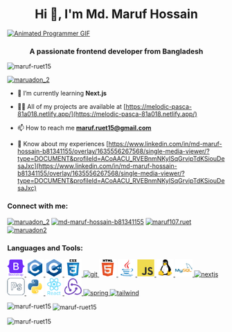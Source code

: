 
<h1 align="center">Hi 👋, I'm Md. Maruf Hossain</h1>
<a href="https://www.google.com/imgres?q=animated%20coding%20gif&imgurl=https%3A%2F%2Fcdn.dribbble.com%2Fusers%2F1162077%2Fscreenshots%2F3848914%2Fprogrammer.gif&imgrefurl=https%3A%2F%2Foutlane.co%2Fnow%2Fnew-shot-programmer-animation%2F&docid=hyRv46xL2D6dsM&tbnid=ZmOH4FBlhx83-M&vet=12ahUKEwjagI6uktaHAxXJk1YBHaZQCTQQM3oECG8QAA..i&w=800&h=600&hcb=2&ved=2ahUKEwjagI6uktaHAxXJk1YBHaZQCTQQM3oECG8QAA" target="_blank">  
    <img src="https://cdn.dribbble.com/users/1162077/screenshots/3848914/programmer.gif" alt="Animated Programmer GIF" width="800" height="600">  
</a>

<h3 align="center">A passionate frontend developer from Bangladesh</h3>

<p align="left"> <img src="https://komarev.com/ghpvc/?username=maruf-ruet15&label=Profile%20views&color=0e75b6&style=flat" alt="maruf-ruet15" /> </p>

<p align="left"> <a href="https://twitter.com/maruadon_2" target="blank"><img src="https://img.shields.io/twitter/follow/maruadon_2?logo=twitter&style=for-the-badge" alt="maruadon_2" /></a> </p>

- 🌱 I’m currently learning **Next.js**

- 👨‍💻 All of my projects are available at [https://melodic-pasca-81a018.netlify.app/](https://melodic-pasca-81a018.netlify.app/)

- 📫 How to reach me **maruf.ruet15@gmail.com**

- 📄 Know about my experiences [https://www.linkedin.com/in/md-maruf-hossain-b81341155/overlay/1635556267568/single-media-viewer/?type=DOCUMENT&profileId=ACoAACU_RVEBnmNKyISqGrvipTdKSiouDesaJxc](https://www.linkedin.com/in/md-maruf-hossain-b81341155/overlay/1635556267568/single-media-viewer/?type=DOCUMENT&profileId=ACoAACU_RVEBnmNKyISqGrvipTdKSiouDesaJxc)

<h3 align="left">Connect with me:</h3>
<p align="left">
<a href="https://twitter.com/maruadon_2" target="blank"><img align="center" src="https://raw.githubusercontent.com/rahuldkjain/github-profile-readme-generator/master/src/images/icons/Social/twitter.svg" alt="maruadon_2" height="30" width="40" /></a>
<a href="https://linkedin.com/in/md-maruf-hossain-b81341155" target="blank"><img align="center" src="https://raw.githubusercontent.com/rahuldkjain/github-profile-readme-generator/master/src/images/icons/Social/linked-in-alt.svg" alt="md-maruf-hossain-b81341155" height="30" width="40" /></a>
<a href="https://fb.com/maruf107.ruet" target="blank"><img align="center" src="https://raw.githubusercontent.com/rahuldkjain/github-profile-readme-generator/master/src/images/icons/Social/facebook.svg" alt="maruf107.ruet" height="30" width="40" /></a>
<a href="https://instagram.com/maruadon2" target="blank"><img align="center" src="https://raw.githubusercontent.com/rahuldkjain/github-profile-readme-generator/master/src/images/icons/Social/instagram.svg" alt="maruadon2" height="30" width="40" /></a>
</p>

<h3 align="left">Languages and Tools:</h3>
<p align="left"> <a href="https://getbootstrap.com" target="_blank" rel="noreferrer"> <img src="https://raw.githubusercontent.com/devicons/devicon/master/icons/bootstrap/bootstrap-plain-wordmark.svg" alt="bootstrap" width="40" height="40"/> </a> <a href="https://www.cprogramming.com/" target="_blank" rel="noreferrer"> <img src="https://raw.githubusercontent.com/devicons/devicon/master/icons/c/c-original.svg" alt="c" width="40" height="40"/> </a> <a href="https://www.w3schools.com/cpp/" target="_blank" rel="noreferrer"> <img src="https://raw.githubusercontent.com/devicons/devicon/master/icons/cplusplus/cplusplus-original.svg" alt="cplusplus" width="40" height="40"/> </a> <a href="https://www.w3schools.com/css/" target="_blank" rel="noreferrer"> <img src="https://raw.githubusercontent.com/devicons/devicon/master/icons/css3/css3-original-wordmark.svg" alt="css3" width="40" height="40"/> </a> <a href="https://git-scm.com/" target="_blank" rel="noreferrer"> <img src="https://www.vectorlogo.zone/logos/git-scm/git-scm-icon.svg" alt="git" width="40" height="40"/> </a> <a href="https://www.w3.org/html/" target="_blank" rel="noreferrer"> <img src="https://raw.githubusercontent.com/devicons/devicon/master/icons/html5/html5-original-wordmark.svg" alt="html5" width="40" height="40"/> </a> <a href="https://www.java.com" target="_blank" rel="noreferrer"> <img src="https://raw.githubusercontent.com/devicons/devicon/master/icons/java/java-original.svg" alt="java" width="40" height="40"/> </a> <a href="https://developer.mozilla.org/en-US/docs/Web/JavaScript" target="_blank" rel="noreferrer"> <img src="https://raw.githubusercontent.com/devicons/devicon/master/icons/javascript/javascript-original.svg" alt="javascript" width="40" height="40"/> </a> <a href="https://www.linux.org/" target="_blank" rel="noreferrer"> <img src="https://raw.githubusercontent.com/devicons/devicon/master/icons/linux/linux-original.svg" alt="linux" width="40" height="40"/> </a> <a href="https://www.mysql.com/" target="_blank" rel="noreferrer"> <img src="https://raw.githubusercontent.com/devicons/devicon/master/icons/mysql/mysql-original-wordmark.svg" alt="mysql" width="40" height="40"/> </a> <a href="https://nextjs.org/" target="_blank" rel="noreferrer"> <img src="https://cdn.worldvectorlogo.com/logos/nextjs-2.svg" alt="nextjs" width="40" height="40"/> </a> <a href="https://www.photoshop.com/en" target="_blank" rel="noreferrer"> <img src="https://raw.githubusercontent.com/devicons/devicon/master/icons/photoshop/photoshop-line.svg" alt="photoshop" width="40" height="40"/> </a> <a href="https://www.python.org" target="_blank" rel="noreferrer"> <img src="https://raw.githubusercontent.com/devicons/devicon/master/icons/python/python-original.svg" alt="python" width="40" height="40"/> </a> <a href="https://reactjs.org/" target="_blank" rel="noreferrer"> <img src="https://raw.githubusercontent.com/devicons/devicon/master/icons/react/react-original-wordmark.svg" alt="react" width="40" height="40"/> </a> <a href="https://redux.js.org" target="_blank" rel="noreferrer"> <img src="https://raw.githubusercontent.com/devicons/devicon/master/icons/redux/redux-original.svg" alt="redux" width="40" height="40"/> </a> <a href="https://spring.io/" target="_blank" rel="noreferrer"> <img src="https://www.vectorlogo.zone/logos/springio/springio-icon.svg" alt="spring" width="40" height="40"/> </a> <a href="https://tailwindcss.com/" target="_blank" rel="noreferrer"> <img src="https://www.vectorlogo.zone/logos/tailwindcss/tailwindcss-icon.svg" alt="tailwind" width="40" height="40"/> </a> </p>

<p><img align="left" src="https://github-readme-stats.vercel.app/api/top-langs?username=maruf-ruet15&show_icons=true&locale=en&layout=compact" alt="maruf-ruet15" /></p>

<p>&nbsp;<img align="center" src="https://github-readme-stats.vercel.app/api?username=maruf-ruet15&show_icons=true&locale=en" alt="maruf-ruet15" /></p>

<p><img align="center" src="https://github-readme-streak-stats.herokuapp.com/?user=maruf-ruet15&" alt="maruf-ruet15" /></p>
